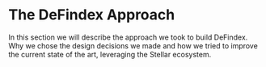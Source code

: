 # The DeFindex Approach

In this section we will describe the approach we took to build DeFindex. Why we chose the design decisions we made and how we tried to improve the current state of the art, leveraging the Stellar ecosystem.